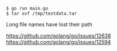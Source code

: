 ```
$ go run main.go
$ tar xvf /tmp/testdata.tar
```

Long file names have lost their path

https://github.com/golang/go/issues/12638
https://github.com/golang/go/issues/12594

